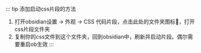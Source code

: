 ::: tip 添加启动css片段的方法
1. 打开obsidian设置 → 外观 → CSS 代码片段，点击此处的文件夹图标📁，打开css片段文件夹
2. 复制你的css文件到这个文件夹，回到obsidian中，刷新并启动片段。偶尔需要重启ob生效
:::